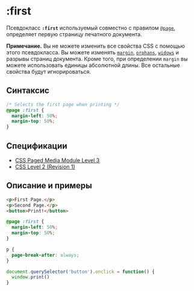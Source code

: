 # :first

Псевдокласс **`:first`** используемый совместно с правилом [`@page`](@page.md), определяет первую страницу печатного документа.

**Примечание.** Вы не можете изменить все свойства CSS с помощью этого псевдокласса. Вы можете изменять [`margin`](margin.md), [`orphans`](orphans.md), [`widows`](widows.md) и разрывы страниц документа. Кроме того, при определении `margin` вы можете использовать единицы абсолютной длины. Все остальные свойства будут игнорироваться.

## Синтаксис

```css
/* Selects the first page when printing */
@page :first {
  margin-left: 50%;
  margin-top: 50%;
}
```

## Спецификации

- [CSS Paged Media Module Level 3](https://drafts.csswg.org/css-page-3/#left-right-first)
- [CSS Level 2 (Revision 1)](http://www.w3.org/TR/CSS2/page.html#page-selectors)

## Описание и примеры

```html tab="HTML"
<p>First Page.</p>
<p>Second Page.</p>
<button>Print!</button>
```

```css tab="CSS"
@page :first {
  margin-left: 50%;
  margin-top: 50%;
}

p {
  page-break-after: always;
}
```

```js tab="JS"
document.querySelector('button').onclick = function() {
  window.print()
}
```
